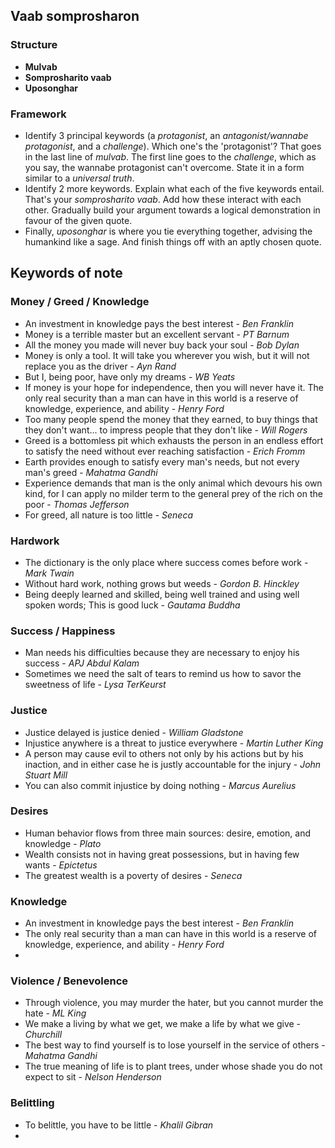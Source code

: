 ## Vaab somprosharon

### Structure
- **Mulvab**
- **Somprosharito vaab**
- **Uposonghar**
 
### Framework
- Identify 3 principal keywords (a *protagonist*, an *antagonist/wannabe protagonist*, and a *challenge*). Which one's the 'protagonist'? That goes in the last line of *mulvab*. The first line goes to the *challenge*, which as you say, the wannabe protagonist can't overcome. State it in a form similar to a *universal truth*.
- Identify 2 more keywords. Explain what each of the five keywords entail. That's your *somprosharito vaab*. Add how these interact with each other. Gradually build your argument towards a logical demonstration in favour of the given quote.
- Finally, *uposonghar* is where you tie everything together, advising the humankind like a sage. And finish things off with an aptly chosen quote.

## Keywords of note

### Money / Greed / Knowledge 
- An investment in knowledge pays the best interest - *Ben Franklin*
- Money is a terrible master but an excellent servant - *PT Barnum*
- All the money you made will never buy back your soul - *Bob Dylan*
- Money is only a tool. It will take you wherever you wish, but it will not replace you as the driver - *Ayn Rand*
- But I, being poor, have only my dreams - *WB Yeats*
- If money is your hope for independence, then you will never have it. The only real security than a man can have in this world is a reserve of knowledge, experience, and ability - *Henry Ford*
- Too many people spend the money that they earned, to buy things that they don't want... to impress people that they don't like - *Will Rogers*
- Greed is a bottomless pit which exhausts the person in an endless effort to satisfy the need without ever reaching satisfaction - *Erich Fromm*
- Earth provides enough to satisfy every man's needs, but not every man's greed - *Mahatma Gandhi*
- Experience demands that man is the only animal which devours his own kind, for I can apply no milder term to the general prey of the rich on the poor - *Thomas Jefferson*
- For greed, all nature is too little - *Seneca*


### Hardwork
- The dictionary is the only place where success comes before work - *Mark Twain*
- Without hard work, nothing grows but weeds - *Gordon B. Hinckley*
- Being deeply learned and skilled, being well trained and using well spoken words; This is good luck - *Gautama Buddha*

### Success / Happiness
- Man needs his difficulties because they are necessary to enjoy his success - *APJ Abdul Kalam*
- Sometimes we need the salt of tears to remind us how to savor the sweetness of life - *Lysa TerKeurst*

### Justice
- Justice delayed is justice denied - *William Gladstone*
- Injustice anywhere is a threat to justice everywhere - *Martin Luther King*
- A person may cause evil to others not only by his actions but by his inaction, and in either case he is justly accountable for the injury - *John Stuart Mill*
- You can also commit injustice by doing nothing - *Marcus Aurelius*

### Desires
- Human behavior flows from three main sources: desire, emotion, and knowledge - *Plato*
- Wealth consists not in having great possessions, but in having few wants - *Epictetus*
- The greatest wealth is a poverty of desires - *Seneca*

### Knowledge
- An investment in knowledge pays the best interest - *Ben Franklin*
- The only real security than a man can have in this world is a reserve of knowledge, experience, and ability - *Henry Ford*
- 

### Violence / Benevolence
- Through violence, you may murder the hater, but you cannot murder the hate - *ML King*
- We make a living by what we get, we make a life by what we give - *Churchill*
- The best way to find yourself is to lose yourself in the service of others - *Mahatma Gandhi*
- The true meaning of life is to plant trees, under whose shade you do not expect to sit - *Nelson Henderson*


### Belittling
- To belittle, you have to be little - *Khalil Gibran*
- 

